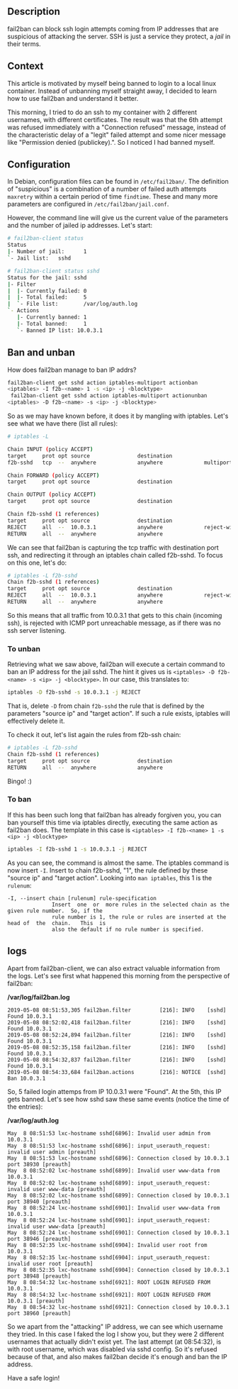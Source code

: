 ## Description

fail2ban can block ssh login attempts coming from IP addresses that are suspicious of attacking the server. SSH is just a service they protect, a _jail_ in their terms.

## Context

This article is motivated by myself being banned to login to a local linux container. Instead of unbanning myself straight away, I decided to learn how to use fail2ban and understand it better.

This morning, I tried to do an ssh to my container with 2 different usernames, with different certificates. The result was that the 6th attempt was refused immediately with a "Connection refused" message, instead of the characteristic delay of a "legit" failed attempt and some nicer message like "Permission denied (publickey).". So I noticed I had banned myself.

## Configuration

In Debian, configuration files can be found in `/etc/fail2ban/`.
The definition of "suspicious" is a combination of a number of failed auth attempts `maxretry` within a certain period of time `findtime`. These and many more parameters are configured in `/etc/fail2ban/jail.conf`.

However, the command line will give us the current value of the parameters and the number of jailed ip addresses. Let's start:

```bash
# fail2ban-client status
Status
|- Number of jail:      1
`- Jail list:   sshd
```

```bash
# fail2ban-client status sshd
Status for the jail: sshd
|- Filter
|  |- Currently failed: 0
|  |- Total failed:     5
|  `- File list:        /var/log/auth.log
`- Actions
   |- Currently banned: 1
   |- Total banned:     1
   `- Banned IP list: 10.0.3.1
```

## Ban and unban

How does fail2ban manage to ban IP addrs?

```bash
fail2ban-client get sshd action iptables-multiport actionban
<iptables> -I f2b-<name> 1 -s <ip> -j <blocktype>
 fail2ban-client get sshd action iptables-multiport actionunban
<iptables> -D f2b-<name> -s <ip> -j <blocktype>
```
So as we may have known before, it does it by mangling with iptables. Let's see what we have there (list all rules):
```bash
# iptables -L

Chain INPUT (policy ACCEPT)
target     prot opt source               destination
f2b-sshd   tcp  --  anywhere             anywhere             multiport dports ssh

Chain FORWARD (policy ACCEPT)
target     prot opt source               destination

Chain OUTPUT (policy ACCEPT)
target     prot opt source               destination

Chain f2b-sshd (1 references)
target     prot opt source               destination
REJECT     all  --  10.0.3.1             anywhere             reject-with icmp-port-unreachable
RETURN     all  --  anywhere             anywhere
```
We can see that fail2ban is capturing the tcp traffic with destination port ssh, and redirecting it through an iptables chain called f2b-sshd. To focus on this one, let's do:

```bash
# iptables -L f2b-sshd
Chain f2b-sshd (1 references)
target     prot opt source               destination
REJECT     all  --  10.0.3.1             anywhere             reject-with icmp-port-unreachable
RETURN     all  --  anywhere             anywhere
```
So this means that all traffic from 10.0.3.1 that gets to this chain (incoming ssh), is rejected  with ICMP port unreachable message, as if there was no ssh server listening.

### To unban

Retrieving what we saw above, fail2ban will execute a certain command to ban an IP address for the jail sshd. The hint it gives us is `<iptables> -D f2b-<name> -s <ip> -j <blocktype>`. In our case, this translates to:
```bash
iptables -D f2b-sshd -s 10.0.3.1 -j REJECT
```
That is, delete `-D` from chain `f2b-sshd` the rule that is defined by the parameters "source ip" and "target action". If such a rule exists, iptables will effectively delete it.

To check it out, let's list again the rules from f2b-ssh chain:
```bash
# iptables -L f2b-sshd
Chain f2b-sshd (1 references)
target     prot opt source               destination
RETURN     all  --  anywhere             anywhere
```
Bingo! :)

### To ban
If this has been such long that fail2ban has already forgiven you, you can ban yourself this time via iptables directly, executing the same action as fail2ban does. The template in this case is `<iptables> -I f2b-<name> 1 -s <ip> -j <blocktype>`
```bash
iptables -I f2b-sshd 1 -s 10.0.3.1 -j REJECT
```
As you can see, the command is almost the same. The iptables command is now insert `-I`. Insert to chain f2b-sshd, "1", the rule defined by these "source ip" and "target action". Looking into `man iptables`, this 1 is the `rulenum`:
```
-I, --insert chain [rulenum] rule-specification
              Insert  one  or  more rules in the selected chain as the given rule number.  So, if the
              rule number is 1, the rule or rules are inserted at the head of  the  chain.   This  is
              also the default if no rule number is specified.
```
## logs

Apart from fail2ban-client, we can also extract valuable information from the logs. Let's see first what happened this morning from the perspective of fail2ban:

**/var/log/fail2ban.log**
```
2019-05-08 08:51:53,305 fail2ban.filter         [216]: INFO    [sshd] Found 10.0.3.1
2019-05-08 08:52:02,418 fail2ban.filter         [216]: INFO    [sshd] Found 10.0.3.1
2019-05-08 08:52:24,894 fail2ban.filter         [216]: INFO    [sshd] Found 10.0.3.1
2019-05-08 08:52:35,158 fail2ban.filter         [216]: INFO    [sshd] Found 10.0.3.1
2019-05-08 08:54:32,837 fail2ban.filter         [216]: INFO    [sshd] Found 10.0.3.1
2019-05-08 08:54:33,684 fail2ban.actions        [216]: NOTICE  [sshd] Ban 10.0.3.1
```
So, 5 failed login attemps from IP 10.0.3.1 were "Found". At the 5th, this IP gets banned. Let's see how sshd saw these same events (notice the time of the entries):

**/var/log/auth.log**
```
May  8 08:51:53 lxc-hostname sshd[6896]: Invalid user admin from 10.0.3.1
May  8 08:51:53 lxc-hostname sshd[6896]: input_userauth_request: invalid user admin [preauth]
May  8 08:51:53 lxc-hostname sshd[6896]: Connection closed by 10.0.3.1 port 38930 [preauth]
May  8 08:52:02 lxc-hostname sshd[6899]: Invalid user www-data from 10.0.3.1
May  8 08:52:02 lxc-hostname sshd[6899]: input_userauth_request: invalid user www-data [preauth]
May  8 08:52:02 lxc-hostname sshd[6899]: Connection closed by 10.0.3.1 port 38940 [preauth]
May  8 08:52:24 lxc-hostname sshd[6901]: Invalid user www-data from 10.0.3.1
May  8 08:52:24 lxc-hostname sshd[6901]: input_userauth_request: invalid user www-data [preauth]
May  8 08:52:24 lxc-hostname sshd[6901]: Connection closed by 10.0.3.1 port 38946 [preauth]
May  8 08:52:35 lxc-hostname sshd[6904]: Invalid user root from 10.0.3.1
May  8 08:52:35 lxc-hostname sshd[6904]: input_userauth_request: invalid user root [preauth]
May  8 08:52:35 lxc-hostname sshd[6904]: Connection closed by 10.0.3.1 port 38948 [preauth]
May  8 08:54:32 lxc-hostname sshd[6921]: ROOT LOGIN REFUSED FROM 10.0.3.1
May  8 08:54:32 lxc-hostname sshd[6921]: ROOT LOGIN REFUSED FROM 10.0.3.1 [preauth]
May  8 08:54:32 lxc-hostname sshd[6921]: Connection closed by 10.0.3.1 port 38960 [preauth]
```
So we apart from the "attacking" IP address, we can see which username they tried. In this case I faked the log I show you, but they were 2 different usernames that actually didn't exist yet. The last attempt (at 08:54:32), is with root username, which was disabled via sshd config. So it's refused because of that, and also makes fail2ban decide it's enough and ban the IP address.

Have a safe login!